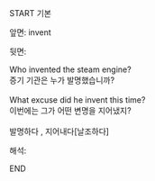 START
기본

앞면:
invent


뒷면:
<div>Who invented the steam engine? </div><div>증기 기관은 누가 발명했습니까?</div><div><br></div><div><div>What excuse did he invent this time? </div><div>이번에는 그가 어떤 변명을 지어냈지?</div></div><div><br></div><div>발명하다 , 지어내다[날조하다]</div>


해석:
<!--ID: 1746614454131-->
END